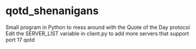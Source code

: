 # qotd_shenanigans
Small program in Python to mess around with the Quote of the Day protocol
Edit the SERVER_LIST variable in client.py to add more servers that support port 17 qotd

